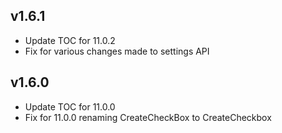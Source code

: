 ## v1.6.1

* Update TOC for 11.0.2
* Fix for various changes made to settings API

## v1.6.0

* Update TOC for 11.0.0
* Fix for 11.0.0 renaming CreateCheckBox to CreateCheckbox
